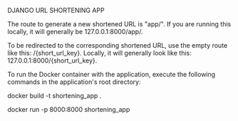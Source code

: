 DJANGO URL SHORTENING APP

The route to generate a new shortened URL is "app/". If you are running this locally, it will generally be 127.0.0.1:8000/app/.

To be redirected to the corresponding shortened URL, use the empty route like this: /{short_url_key}. Locally, it will generally look like this: 127.0.0.1:8000/{short_url_key}.

To run the Docker container with the application, execute the following commands in the application's root directory:

docker build -t shortening_app .

docker run -p 8000:8000 shortening_app